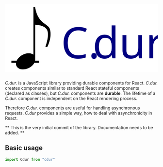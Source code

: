 # ![C.dur.](cdur.svg)

_C.dur._ is a JavaScript library providing durable components for React. _C.dur._ creates components similar to standard React stateful components (declared as classes), but _C.dur._ components are **durable**. The lifetime of a _C.dur._ component is independent on the React rendering process.

Therefore _C.dur._ components are useful for handling asynchronous requests. _C.dur_ provides a simple way, how to deal with asynchronicity in React.

** This is the very initial commit of the library. Documentation needs to be added. **
## Basic usage

```jsx
import Cdur from "cdur"
```
